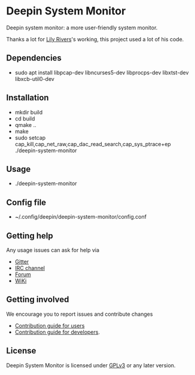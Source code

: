 # Deepin System Monitor

Deepin system monitor: a more user-friendly system monitor.

Thanks a lot for [Lily Rivers](https://github.com/VioletDarkKitty/system-monitor)'s working, this project used a lot of his code.

## Dependencies

* sudo apt install libpcap-dev libncurses5-dev libprocps-dev libxtst-dev libxcb-util0-dev

## Installation

* mkdir build
* cd build
* qmake ..
* make
* sudo setcap cap_kill,cap_net_raw,cap_dac_read_search,cap_sys_ptrace+ep ./deepin-system-monitor

## Usage

* ./deepin-system-monitor

## Config file

* ~/.config/deepin/deepin-system-monitor/config.conf

## Getting help

Any usage issues can ask for help via

* [Gitter](https://gitter.im/orgs/linuxdeepin/rooms)
* [IRC channel](https://webchat.freenode.net/?channels=deepin)
* [Forum](https://bbs.deepin.org)
* [WiKi](http://wiki.deepin.org/)

## Getting involved

We encourage you to report issues and contribute changes

* [Contribution guide for users](http://wiki.deepin.org/index.php?title=Contribution_Guidelines_for_Users)
* [Contribution guide for developers](http://wiki.deepin.org/index.php?title=Contribution_Guidelines_for_Developers).

## License

Deepin System Monitor is licensed under [GPLv3](LICENSE) or any later version.
